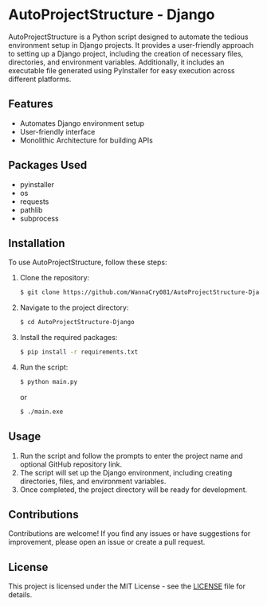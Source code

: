 # AutoProjectStructure - Django

AutoProjectStructure is a Python script designed to automate the tedious environment setup in Django projects. It provides a user-friendly approach to setting up a Django project, including the creation of necessary files, directories, and environment variables. Additionally, it includes an executable file generated using PyInstaller for easy execution across different platforms.

## Features

- Automates Django environment setup
- User-friendly interface
- Monolithic Architecture for building APIs

## Packages Used

- pyinstaller
- os
- requests
- pathlib
- subprocess

## Installation

To use AutoProjectStructure, follow these steps:

1. Clone the repository:

   ```bash
   $ git clone https://github.com/WannaCry081/AutoProjectStructure-Django.git
   ```

2. Navigate to the project directory:

   ```bash
   $ cd AutoProjectStructure-Django
   ```

3. Install the required packages:

   ```bash
   $ pip install -r requirements.txt
   ```

4. Run the script:

   ```bash
   $ python main.py
   ```

   or

   ```bash
   $ ./main.exe
   ```

## Usage

1. Run the script and follow the prompts to enter the project name and optional GitHub repository link.
2. The script will set up the Django environment, including creating directories, files, and environment variables.
3. Once completed, the project directory will be ready for development.

## Contributions

Contributions are welcome! If you find any issues or have suggestions for improvement, please open an issue or create a pull request.

## License

This project is licensed under the MIT License - see the [LICENSE](LICENSE) file for details.